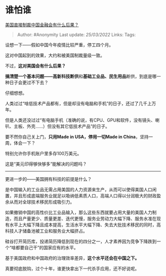 # 谁怕谁
[美国直接制裁中国金融会有什么后果？](https://www.zhihu.com/question/331281226/answer/2401920813)

> Author: #Anonymity 
Last update: *25/03/2022* 
Links: 
Tags: 

设想一下——假如中国今年疫情比较严重，停工四个月。

这对中国起到的效果，大约和被美国制裁量级一致。

不过，**这对美国会有什么后果？**

  

**搞清楚一个基本问题——高新科技断供**和**基础工业品、民生用品**断供，到底是哪一种日子会更过不下去？

仔细想想。

  

人类过过“啥低技术产品都有，但是却没有电脑和手机”的日子，还过了几千上万年。

但是人类还没过过“有电脑手机（准确的说，有CPU、GPU和软件，没有镜头、喇叭、主板、外壳……）但没有其它低技术产品”的日子。

要不然你自己关上门，**只用Made in USA，停用一切Made in China**，坚持一周，体会一下？

特别允许你手机账户里多存100万美元。

这是“美元印得够快够多”能解决的问题吗？

---

  

更进一步的——美国拥有科技的前提是什么？

是中国输入的工业品无需占用美国的人力资源来生产，从而可以使得美国人口闲置，并且形成底端服务业就足以吸纳低素质人口，高端人口得以分润极大的财政盈余从而对全球技术移民形成吸引力。

如果撤销中国的高性价比工业品输入，那么这些东西就要占用大量的美国人力制造，而且产量更少、质量更差、迭代更慢，服务业劳动力大幅下降、服务水准在现有水平上大幅下降且成本提高，生活水平大幅下降、失去大批技术移民的同时，高科技人才储备池被工业和服务业大幅挤占。

硅谷打开简历库，投递简历降低到现在的四分之一，人才素养因为竞争下降跌到一个“啥都要自己干”的国家应有的水平。

基于美国政府和中国政府的治理效率差异，**这个水平还会在中国之下。**

真要彻底脱钩，过个十年，谁更快拿出下一代杀手应用，还不好说呢。